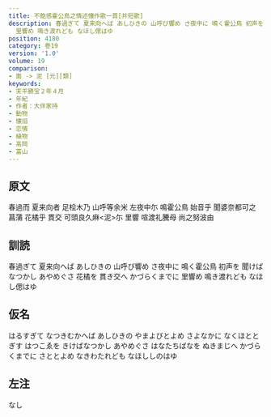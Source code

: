 ```yaml
---
title: 不飽感霍公鳥之情述懐作歌一首[并短歌]
description: 春過ぎて 夏来向へば あしひきの 山呼び響め さ夜中に 鳴く霍公鳥 初声を 聞けばなつかし あやめぐさ 花橘を 貫き交へ かづらくまでに
  里響め 鳴き渡れども なほし偲はゆ
position: 4180
category: 巻19
version: '1.0'
volume: 19
comparison:
- 面 -> 泥 [元][類]
keywords:
- 天平勝宝２年４月
- 年紀
- 作者：大伴家持
- 動物
- 懐旧
- 恋情
- 植物
- 高岡
- 富山
---
```


## 原文

春過而 夏来向者 足桧木乃 山呼等余米 左夜中尓 鳴霍公鳥 始音乎 聞婆奈都可之 菖蒲 花橘乎 貫交 可頭良久麻<泥>尓 里響 喧渡礼騰母 尚之努波由

## 訓読

春過ぎて 夏来向へば あしひきの 山呼び響め さ夜中に 鳴く霍公鳥 初声を 聞けばなつかし あやめぐさ 花橘を 貫き交へ かづらくまでに 里響め 鳴き渡れども なほし偲はゆ

## 仮名

はるすぎて なつきむかへば あしひきの やまよびとよめ さよなかに なくほととぎす はつこゑを きけばなつかし あやめぐさ はなたちばなを ぬきまじへ かづらくまでに さととよめ なきわたれども なほししのはゆ

## 左注

なし
